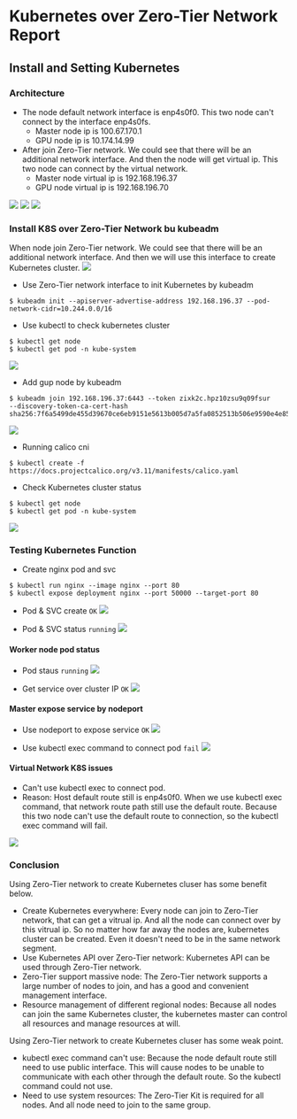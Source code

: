 # Kubernetes over Zero-Tier Network Report
## Install and Setting Kubernetes
### Architecture
* The node default network interface is enp4s0f0. This two node can't connect by the interface enp4s0fs.
    * Master node ip is 100.67.170.1
    * GPU node ip is 10.174.14.99
* After join Zero-Tier network. We could see that there will be an additional network interface. And then the node will get virtual ip. This two node can connect by the virtual network.
    * Master node virtual ip is 192.168.196.37
    * GPU node virtual ip is 192.168.196.70

![](https://i.imgur.com/7ostIjW.png)
![](https://i.imgur.com/UC1HImt.png)
![](https://i.imgur.com/dP2tjEi.png)

### Install K8S over Zero-Tier Network bu kubeadm
When node join Zero-Tier network. We could see that there will be an additional network interface. And then we will use this interface to create Kubernetes cluster.
![](https://i.imgur.com/1tHbzvb.png)
* Use Zero-Tier network interface to init Kubernetes by kubeadm
```shell=
$ kubeadm init --apiserver-advertise-address 192.168.196.37 --pod-network-cidr=10.244.0.0/16
```
* Use kubectl to check kubernetes cluster
```shell=
$ kubectl get node
$ kubectl get pod -n kube-system
```
![](https://i.imgur.com/CUfTm5u.png)

* Add gup node by kubeadm
```shell=
$ kubeadm join 192.168.196.37:6443 --token zixk2c.hpz10zsu9q09fsur     --discovery-token-ca-cert-hash sha256:7f6a5499de455d39670ce6eb9151e5613b005d7a5fa0852513b506e9590e4e85
```
![](https://i.imgur.com/CLznzkZ.png)

* Running calico cni
```shell=
$ kubectl create -f https://docs.projectcalico.org/v3.11/manifests/calico.yaml
```
* Check Kubernetes cluster status
```shell=
$ kubectl get node
$ kubectl get pod -n kube-system
```
![](https://i.imgur.com/hojTJ7Q.png)

### Testing Kubernetes Function
* Create nginx pod and svc
```shell=
$ kubectl run nginx --image nginx --port 80
$ kubectl expose deployment nginx --port 50000 --target-port 80
```
* Pod & SVC create `OK`
![](https://i.imgur.com/nCeuYiz.png)

* Pod & SVC status `running`
![](https://i.imgur.com/mQtnyUY.png)

#### Worker node pod status
* Pod staus `running`
![](https://i.imgur.com/ErAT6BY.png)

* Get service over cluster IP `OK`
![](https://i.imgur.com/EPf7tSr.png)

#### Master expose service by nodeport
* Use nodeport to expose service `OK`
![](https://i.imgur.com/bBwGYyx.png)

* Use kubectl exec command to connect pod `fail`
![](https://i.imgur.com/wEp8xpM.png)

#### Virtual Network K8S issues
* Can't use kubectl exec to connect pod.
* Reason: Host default route still is enp4s0f0. When we use kubectl exec command, that network route path still use the default route. Because this two node can't use the default route to connection, so the kubectl exec command will fail.
 
![](https://i.imgur.com/bobzrif.png)

### Conclusion
Using Zero-Tier network to create Kubernetes cluser has some benefit below.
* Create Kubernetes everywhere: Every node can join to Zero-Tier network, that can get a vitrual ip. And all the node can connect over by this vitrual ip. So no matter how far away the nodes are, kubernetes cluster can be created. Even it doesn't need to be in the same network segment.
* Use Kubernetes API over Zero-Tier network: Kubernetes API can be used through Zero-Tier network.
* Zero-Tier support massive node: The Zero-Tier network supports a large number of nodes to join, and has a good and convenient management interface.
* Resource management of different regional nodes: Because all nodes can join the same Kubernetes cluster, the kubernetes master can control all resources and manage resources at will.

Using Zero-Tier network to create Kubernetes cluser has some weak point.
* kubectl exec command can't use: Because the node default route still need to use public interface. This will cause nodes to be unable to communicate with each other through the default route. So the kubectl command could not use.
* Need to use system resources: The Zero-Tier Kit is required for all nodes. And all node need to join to the same group.
